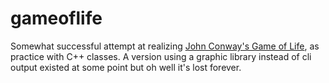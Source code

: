 # gameoflife
Somewhat successful attempt at realizing [John Conway's Game of Life](https://en.wikipedia.org/wiki/Conway%27s_Game_of_Life), as practice with C++ classes.
A version using a graphic library instead of cli output existed at some point but oh well it's lost forever.
